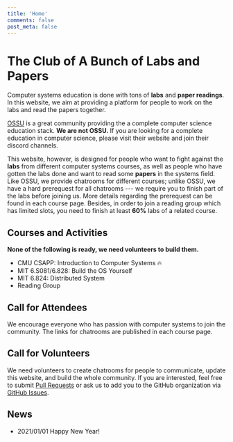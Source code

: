 ```yaml
---
title: 'Home'
comments: false
post_meta: false
---
```


# The Club of A Bunch of Labs and Papers

Computer systems education is done with tons of **labs** and **paper readings**. In this website, we aim at providing a platform for people to work on the labs and read the papers together.

[OSSU](https://github.com/ossu/computer-science) is a great community providing the a complete computer science education stack. **We are not OSSU.** If you are looking for a complete education in computer science, please visit their website and join their discord channels.

This website, however, is designed for people who want to fight against the **labs** from different computer systems courses, as well as people who have gotten the labs done and want to read some **papers** in the systems field. Like OSSU, we provide chatrooms for different courses; unlike OSSU, we have a hard prerequest for all chatrooms --- we require you to finish part of the labs before joining us. More details regarding the prerequest can be found in each course page. Besides, in order to join a reading group which has limited slots, you need to finish at least **60%** labs of a related course.

## Courses and Activities

**None of the following is ready, we need volunteers to build them.**

* CMU CSAPP: Introduction to Computer Systems :fire:
* MIT 6.S081/6.828: Build the OS Yourself
* MIT 6.824: Distributed System
* Reading Group

## Call for Attendees

We encourage everyone who has passion with computer systems to join the community. The links for chatrooms are published in each course page.

## Call for Volunteers

We need volunteers to create chatrooms for people to communicate, update this website, and build the whole community. If you are interested, feel free to submit [Pull Requests](https://github.com/learn-sys/en/pulls) or ask us to add you to the GitHub organization via [GitHub Issues](https://github.com/learn-sys/en/issues).

## News

* 2021/01/01 Happy New Year!
